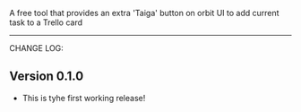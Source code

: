 A free tool that provides an extra 'Taiga' button on orbit UI to add current task to a Trello card

---

CHANGE LOG:

Version 0.1.0
---------------
- This is tyhe first working release!

